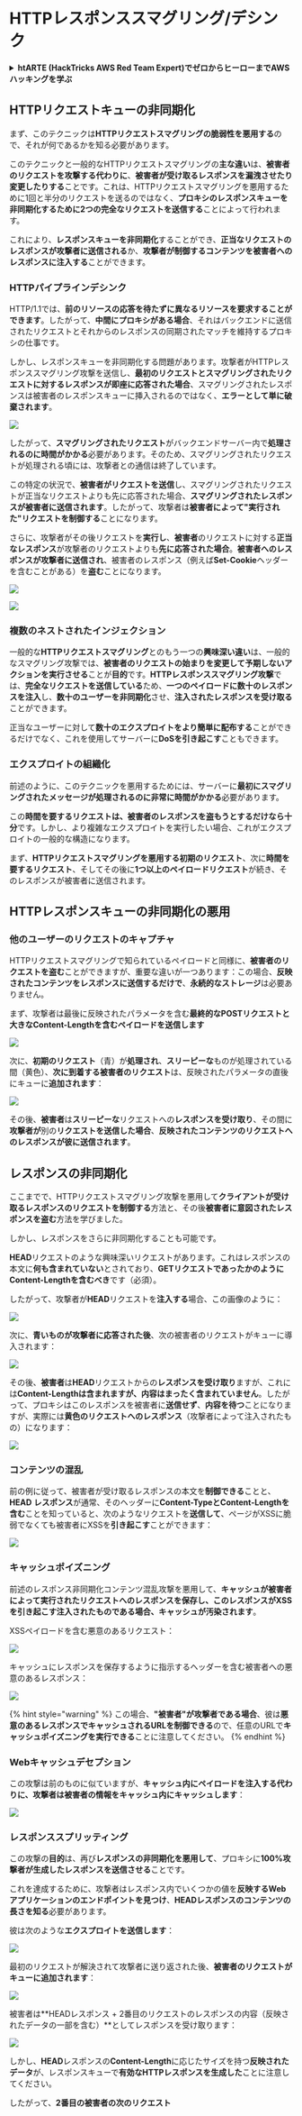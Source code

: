 # HTTPレスポンススマグリング/デシンク

<details>

<summary><strong>htARTE (HackTricks AWS Red Team Expert)でゼロからヒーローまでAWSハッキングを学ぶ</strong></summary>

HackTricksをサポートする他の方法:

* **HackTricksにあなたの会社を広告したい**、または**HackTricksをPDFでダウンロードしたい**場合は、[**サブスクリプションプラン**](https://github.com/sponsors/carlospolop)をチェックしてください！
* [**公式PEASS & HackTricksグッズ**](https://peass.creator-spring.com)を入手する
* [**The PEASS Family**](https://opensea.io/collection/the-peass-family)を発見する、私たちの独占的な[**NFTs**](https://opensea.io/collection/the-peass-family)のコレクション
* 💬 [**Discordグループ**](https://discord.gg/hRep4RUj7f)に**参加する**か、[**テレグラムグループ**](https://t.me/peass)に参加するか、**Twitter** 🐦 [**@carlospolopm**](https://twitter.com/carlospolopm)を**フォローする**。
* **HackTricks**のPRを提出して、あなたのハッキングのコツを共有してください。[**HackTricks**](https://github.com/carlospolop/hacktricks)および[**HackTricks Cloud**](https://github.com/carlospolop/hacktricks-cloud)のgithubリポジトリ。

</details>

## HTTPリクエストキューの非同期化

まず、このテクニックは**HTTPリクエストスマグリングの脆弱性を悪用する**ので、それが何であるかを知る必要があります。

このテクニックと一般的なHTTPリクエストスマグリングの**主な違い**は、**被害者のリクエストを攻撃する代わりに**、**被害者が受け取るレスポンスを漏洩させたり変更したりする**ことです。これは、HTTPリクエストスマグリングを悪用するために1回と半分のリクエストを送るのではなく、**プロキシのレスポンスキューを非同期化するために2つの完全なリクエストを送信する**ことによって行われます。

これにより、**レスポンスキューを非同期化**することができ、**正当なリクエストのレスポンスが攻撃者に送信される**か、**攻撃者が制御するコンテンツを被害者へのレスポンスに注入する**ことができます。

### HTTPパイプラインデシンク

HTTP/1.1では、**前のリソースの応答を待たずに異なるリソースを要求することができます**。したがって、**中間にプロキシがある場合**、それはバックエンドに送信されたリクエストとそれからのレスポンスの同期されたマッチを維持するプロキシの仕事です。

しかし、レスポンスキューを非同期化する問題があります。攻撃者がHTTPレスポンススマグリング攻撃を送信し、**最初のリクエストとスマグリングされたリクエストに対するレスポンスが即座に応答された場合**、スマグリングされたレスポンスは被害者のレスポンスキューに挿入されるのではなく、**エラーとして単に破棄されます**。

![](<../.gitbook/assets/image (635) (1) (1) (1).png>)

したがって、**スマグリングされたリクエスト**がバックエンドサーバー内で**処理されるのに時間がかかる**必要があります。そのため、スマグリングされたリクエストが処理される頃には、攻撃者との通信は終了しています。

この特定の状況で、**被害者がリクエストを送信**し、スマグリングされたリクエストが正当なリクエストよりも先に応答された場合、**スマグリングされたレスポンスが被害者に送信されます**。したがって、攻撃者は**被害者によって"実行された"リクエストを制御する**ことになります。

さらに、攻撃者がその後リクエストを**実行し**、**被害者**のリクエストに対する**正当なレスポンス**が攻撃者のリクエストよりも**先に応答された場合**。**被害者へのレスポンスが攻撃者に送信され**、被害者のレスポンス（例えば**Set-Cookie**ヘッダーを含むことがある）を**盗む**ことになります。

![](<../.gitbook/assets/image (658) (1).png>)

![](<../.gitbook/assets/image (655) (1) (1) (1).png>)

### 複数のネストされたインジェクション

一般的な**HTTPリクエストスマグリング**とのもう一つの**興味深い違い**は、一般的なスマグリング攻撃では、**被害者のリクエストの始まりを変更して予期しないアクションを実行させる**ことが**目的**です。**HTTPレスポンススマグリング攻撃**では、**完全なリクエストを送信している**ため、**一つのペイロードに数十のレスポンスを注入**し、**数十のユーザーを非同期化**させ、**注入されたレスポンスを受け取る**ことができます。

正当なユーザーに対して**数十のエクスプロイトをより簡単に配布する**ことができるだけでなく、これを使用してサーバーに**DoSを引き起こす**こともできます。

### エクスプロイトの組織化

前述のように、このテクニックを悪用するためには、サーバーに**最初にスマグリングされたメッセージが処理されるのに非常に時間がかかる**必要があります。

この**時間を要するリクエストは、被害者のレスポンスを盗もうとするだけなら十分**です。しかし、より複雑なエクスプロイトを実行したい場合、これがエクスプロイトの一般的な構造になります。

まず、**HTTPリクエストスマグリングを悪用する初期のリクエスト**、次に**時間を要するリクエスト**、そしてその後に**1つ以上のペイロードリクエスト**が続き、そのレスポンスが被害者に送信されます。

## HTTPレスポンスキューの非同期化の悪用

### 他のユーザーのリクエストのキャプチャ <a href="#capturing-other-users-requests" id="capturing-other-users-requests"></a>

HTTPリクエストスマグリングで知られているペイロードと同様に、**被害者のリクエストを盗む**ことができますが、重要な違いが一つあります：この場合、**反映されたコンテンツをレスポンスに送信するだけで**、**永続的なストレージ**は必要ありません。

まず、攻撃者は最後に反映されたパラメータを含む**最終的なPOSTリクエストと大きなContent-Lengthを含むペイロードを送信します**

![](<../.gitbook/assets/image (625).png>)

次に、**初期のリクエスト**（青）が**処理され**、**スリーピーな**ものが処理されている間（黄色）、**次に到着する被害者のリクエスト**は、反映されたパラメータの直後にキューに**追加されます**：

![](<../.gitbook/assets/image (634) (1).png>)

その後、**被害者**は**スリーピーな**リクエストへの**レスポンスを受け取り**、その間に**攻撃者が**別の**リクエストを送信した場合**、**反映されたコンテンツのリクエストへのレスポンスが彼に送信されます**。

## レスポンスの非同期化

ここまでで、HTTPリクエストスマグリング攻撃を悪用して**クライアントが受け取るレスポンスのリクエストを制御する**方法と、その後**被害者に意図されたレスポンスを盗む**方法を学びました。

しかし、レスポンスをさらに非同期化することも可能です。

**HEAD**リクエストのような興味深いリクエストがあります。これはレスポンスの本文に**何も含まれていない**とされており、**GETリクエストであったかのようにContent-Lengthを含むべき**です（必須）。

したがって、攻撃者が**HEAD**リクエストを**注入する**場合、この画像のように：

![](<../.gitbook/assets/image (626).png>)

次に、**青いものが攻撃者に応答された後**、次の被害者のリクエストがキューに導入されます：

![](<../.gitbook/assets/image (651) (1) (1) (1) (1) (1) (1).png>)

その後、**被害者**は**HEAD**リクエストからの**レスポンスを受け取り**ますが、これには**Content-Lengthは含まれますが、内容はまったく含まれていません**。したがって、プロキシはこのレスポンスを被害者に**送信せず**、**内容を待つ**ことになりますが、実際には**黄色のリクエストへのレスポンス**（攻撃者によって注入されたもの）になります：

![](<../.gitbook/assets/image (627) (1).png>)

### コンテンツの混乱

前の例に従って、被害者が受け取るレスポンスの本文を**制御できる**ことと、**HEAD** **レスポンス**が通常、そのヘッダーに**Content-TypeとContent-Lengthを含む**ことを知っていると、次のようなリクエストを**送信して**、ページがXSSに脆弱でなくても被害者にXSSを**引き起こす**ことができます：

![](<../.gitbook/assets/image (654) (1) (1) (1) (1).png>)

### キャッシュポイズニング

前述のレスポンス非同期化コンテンツ混乱攻撃を悪用して、**キャッシュが被害者によって実行されたリクエストへのレスポンスを保存し、このレスポンスがXSSを引き起こす注入されたものである場合、キャッシュが汚染されます**。

XSSペイロードを含む悪意のあるリクエスト：

![](<../.gitbook/assets/image (644) (1).png>)

キャッシュにレスポンスを保存するように指示するヘッダーを含む被害者への悪意のあるレスポンス：

![](<../.gitbook/assets/image (629) (1).png>)

{% hint style="warning" %}
この場合、**"被害者"が攻撃者である場合**、彼は**悪意のあるレスポンスでキャッシュされるURLを制御できる**ので、任意のURLで**キャッシュポイズニングを実行できる**ことに注意してください。
{% endhint %}

### Webキャッシュデセプション

この攻撃は前のものに似ていますが、**キャッシュ内にペイロードを注入する代わりに、攻撃者は被害者の情報をキャッシュ内にキャッシュします**：

![](<../.gitbook/assets/image (643) (1) (1).png>)

### レスポンススプリッティング

この攻撃の**目的**は、再び**レスポンスの非同期化を悪用して**、プロキシに**100%攻撃者が生成したレスポンスを送信させる**ことです。

これを達成するために、攻撃者はレスポンス内でいくつかの値を**反映するWebアプリケーションのエンドポイントを見つけ**、**HEADレスポンスのコンテンツの長さを知る**必要があります。

彼は次のような**エクスプロイトを送信します**：

![](<../.gitbook/assets/image (649) (1) (1) (1).png>)

最初のリクエストが解決されて攻撃者に送り返された後、**被害者のリクエストがキューに追加されます**：

![](<../.gitbook/assets/image (661) (1) (1) (1).png>)

被害者は**HEADレスポンス + 2番目のリクエストのレスポンスの内容（反映されたデータの一部を含む）**としてレスポンスを受け取ります：

![](<../.gitbook/assets/image (633) (1).png>)

しかし、**HEAD**レスポンスの**Content-Length**に応じたサイズを持つ**反映されたデータ**が、レスポンスキューで**有効なHTTPレスポンスを生成した**ことに注意してください。

したがって、**2番目の被害者の次のリクエスト**

